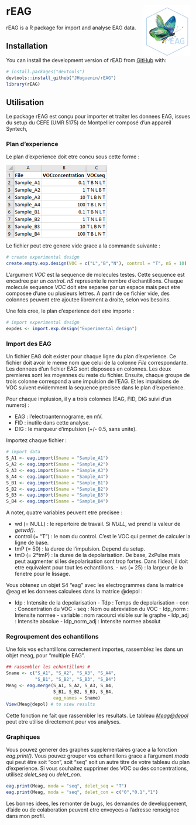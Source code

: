 
<!-- README.md is generated from README.Rmd. Please edit that file -->

# rEAG <a href='https://github.com/JHuguenin/rEAG'><img src="https://raw.githubusercontent.com/JHuguenin/rEAG/master/inst/img/logo_rEAG_1.png" align="right" height="138"/></a>

<!-- badges: start -->
<!-- badges: end -->

rEAG is a R package for import and analyse EAG data.

## Installation

You can install the development version of rEAD from
[GitHub](https://github.com/) with:

``` r
# install.packages("devtools")
devtools::install_github("JHuguenin/rEAG")
library(rEAG)
```

## Utilisation

Le package rEAG est conçu pour importer et traiter les donnees EAG,
issues du setup du CEFE (UMR 5175) de Montpellier composé d’un appareil
Syntech,

### Plan d’experience

Le plan d’experience doit etre concu sous cette forme :

<img src="https://raw.githubusercontent.com/JHuguenin/rEAG/master/inst/img/expdes_table.png" align="center"/>

Le fichier peut etre genere vide grace a la commande suivante :

``` r
# create experimental design
create.empty.exp.design(VOC = c("L","B","N"), control = "T", nS = 10)
```

L’argument *VOC* est la sequence de molecules testes. Cette sequence est
encadree par un *control*. *nS* represente le nombre d’echantillons.
Chaque molecule sequence *VOC* doit etre separee par un espace mais peut
etre composee d’une ou plusieurs lettres. A partir de ce fichier vide,
des colonnes peuvent etre ajoutee librement a droite, selon vos besoins.

Une fois cree, le plan d’experience doit etre importe :

``` r
# import experimental design
expdes <- import.exp.design("Experimental_design")
```

### Import des EAG

Un fichier EAG doit exister pour chaque ligne du plan d’experience. Ce
fichier doit avoir le meme nom que celui de la colonne *File*
correspondante. Les donnees d’un fichier EAG sont disposees en colonnes.
Les deux premieres sont les moyennes du reste du fichier. Ensuite,
chaque groupe de trois colonne correspond a une impulsion de l’EAG. Et
les impulsions de VOC suivent evidemment la sequence precisee dans le
plan d’experience.

Pour chaque implusion, il y a trois colonnes (EAG, FID, DIG suivi d’un
numero) :  
- EAG : l’electroantennograme, en mV.  
- FID : inutile dans cette analyse.  
- DIG : le marqueur d’impulsion (+/- 0.5, sans unite).

Importez chaque fichier :

``` r
# import data
S_A1 <- eag.import(Sname = "Sample_A1")
S_A2 <- eag.import(Sname = "Sample_A2")
S_A3 <- eag.import(Sname = "Sample_A3")
S_A4 <- eag.import(Sname = "Sample_A4")
S_B1 <- eag.import(Sname = "Sample_B1")
S_B2 <- eag.import(Sname = "Sample_B2")
S_B3 <- eag.import(Sname = "Sample_B3")
S_B4 <- eag.import(Sname = "Sample_B4")
```

A noter, quatre variables peuvent etre precisee :  
- wd (= NULL) : le repertoire de travail. Si *NULL*, wd prend la valeur
de *getwd()*.  
- control (= “T”) : le nom du control. C’est le VOC qui permet de
calculer la ligne de base.  
- tmP (= 50) : la duree de l’impulsion. Depend du setup.  
- tmD (= 2\*tmP) : la duree de la depolarisation. De base, 2xPulse mais
peut augmenter si les depolarisation sont trop fortes. Dans l’ideal, il
doit etre equivalent pour tout les echantillons. - ws (= 25) : la
largeur de la fenetre pour le lissage.

Vous obtenez un objet S4 “eag” avec les electrogrammes dans la matrice
@eag et les donnees calculees dans la matrice @depol :  
- Idp : Intensite de la depolarisation - Tdp : Temps de depolarisation -
con : Concentration du VOC - seq : Nom ou abreviation du VOC - Idp\_norm
: Intensite normee - variable : nom racourci visible sur le graphe -
Idp\_adj : Intensite absolue - Idp\_norm\_adj : Intensite normee absolut

### Regroupement des echantillons

Une fois vos echantillons correctement importes, rassemblez les dans un
objet meag, pour “multiple EAG”.

``` r
## rassembler les echantillons #
Sname <- c("S_A1", "S_A2", "S_A3", "S_A4",
           "S_B1", "S_B2", "S_B3", "S_B4")
Meag <- eag.merge(S_A1, S_A2, S_A3, S_A4,
                  S_B1, S_B2, S_B3, S_B4,
                  eag_names = Sname)
View(Meag@depol) # to view results
```

Cette fonction ne fait que rassembler les resultats. Le tableau
*<Meag@depol>* peut etre utilise directement pour vos analyses.

### Graphiques

Vous pouvez generer des graphes supplementaires grace a la fonction
*eag.print()*. Vous pouvez grouper vos echantillons grace a l’argument
*moda* qui peut être soit “con”, soit “seq” soit un autre titre de votre
tableau du plan d’experience. Si vous souhaitez supprimer des VOC ou des
concentrations, utilisez *delet\_seq* ou *delet\_con*.

``` r
eag.print(Meag, moda = "seq", delet_seq = "T")
eag.print(Meag, moda = "seq", delet_con = c("0","0.1","1")
```

Les bonnes idees, les remonter de bugs, les demandes de developpement,
d’aide ou de colaboration peuvent etre envoyees a l’adresse renseignee
dans mon profil.
